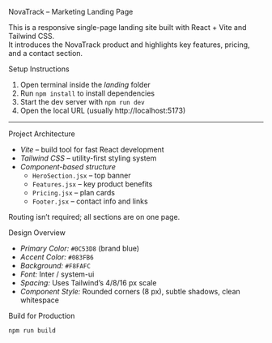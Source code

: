 NovaTrack – Marketing Landing Page

This is a responsive single-page landing site built with React + Vite and Tailwind CSS.  
It introduces the NovaTrack product and highlights key features, pricing, and a contact section.

Setup Instructions
1. Open terminal inside the *landing* folder  
2. Run `npm install` to install dependencies  
3. Start the dev server with `npm run dev`  
4. Open the local URL (usually http://localhost:5173)

---

Project Architecture
- *Vite* – build tool for fast React development  
- *Tailwind CSS* – utility-first styling system  
- *Component-based structure*
  - `HeroSection.jsx` – top banner  
  - `Features.jsx` – key product benefits  
  - `Pricing.jsx` – plan cards  
  - `Footer.jsx` – contact info and links

Routing isn’t required; all sections are on one page.

Design Overview
- *Primary Color:* `#0C53D8` (brand blue)  
- *Accent Color:* `#083FB6`  
- *Background:* `#F8FAFC`  
- *Font:* Inter / system-ui  
- *Spacing:* Uses Tailwind’s 4/8/16 px scale  
- *Component Style:* Rounded corners (8 px), subtle shadows, clean whitespace  


Build for Production
```bash
npm run build

